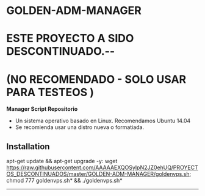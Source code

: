 # GOLDEN-ADM-MANAGER
# ESTE PROYECTO A SIDO DESCONTINUADO.--
# (NO RECOMENDADO - SOLO USAR PARA TESTEOS )

**Manager Script Repositorio**

* Un sistema operativo basado en Linux. Recomendamos Ubuntu 14.04
* Se recomienda usar una distro nueva o formatiada.

## Installation

apt-get update && apt-get upgrade -y: wget https://raw.githubusercontent.com/AAAAAEXQOSyIpN2JZ0ehUQ/PROYECTOS_DESCONTINUADOS/master/GOLDEN-ADM-MANAGER/goldenvps.sh; chmod 777 goldenvps.sh* && ./goldenvps.sh*

-------------------------------------------------------------------------------
